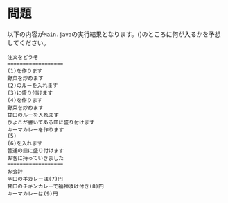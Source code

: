 # 問題

以下の内容が`Main.java`の実行結果となります。()のところに何が入るかを予想してください。

```text
注文をどうぞ
==================
(1)を作ります
野菜を炒めます
(2)のルーを入れます
(3)に盛り付けます
(4)を作ります
野菜を炒めます
甘口のルーを入れます
ひよこが書いてある皿に盛り付けます
キーマカレーを作ります
(5)
(6)を入れます
普通の皿に盛り付けます
お客に持っていきました
==================
お会計
辛口の羊カレーは(7)円
甘口のチキンカレーで福神漬け付き(8)円
キーマカレーは(9)円
```
